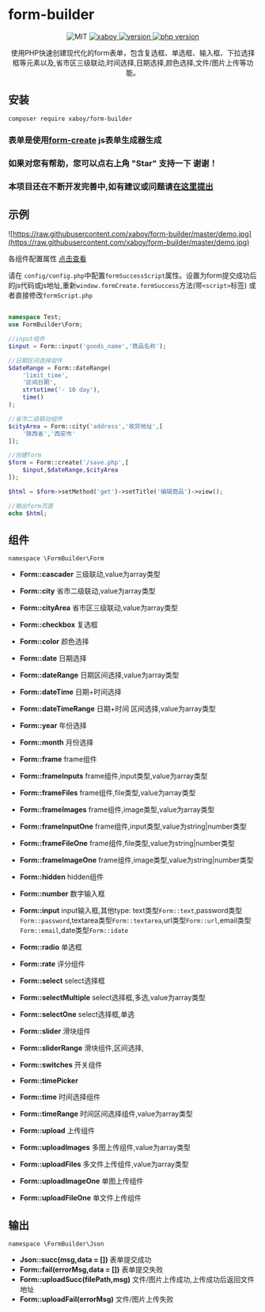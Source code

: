 # form-builder

<p align="center">
    <img src="https://img.shields.io/badge/License-MIT-yellow.svg" alt="MIT" />
  <a href="https://github.com/xaboy">
    <img src="https://img.shields.io/badge/Author-xaboy-blue.svg" alt="xaboy" />
  </a>
  <a href="https://packagist.org/packages/xaboy/form-builder">
    <img src="https://img.shields.io/packagist/v/xaboy/form-builder.svg" alt="version" />
  </a>
  <a href="https://packagist.org/packages/xaboy/form-builder">
    <img src="https://img.shields.io/packagist/php-v/xaboy/form-builder.svg" alt="php version" />
  </a>
</p>

<p align="center">
使用PHP快速创建现代化的form表单，包含复选框、单选框、输入框、下拉选择框等元素以及,省市区三级联动,时间选择,日期选择,颜色选择,文件/图片上传等功能。
</p>

## 安装
`composer require xaboy/form-builder`

### 表单是使用[form-create](https://github.com/xaboy/form-create) js表单生成器生成

### 如果对您有帮助，您可以点右上角 "Star" 支持一下 谢谢！
 
### 本项目还在不断开发完善中,如有建议或问题请[在这里提出](https://github.com/xaboy/form-builder/issues/new)

## 示例

![https://raw.githubusercontent.com/xaboy/form-builder/master/demo.jpg](https://raw.githubusercontent.com/xaboy/form-builder/master/demo.jpg)


各组件配置属性 [点击查看](https://github.com/xaboy/form-builder/tree/master/src/components)

请在 `config/config.php`中配置`formSuccessScript`属性。设置为form提交成功后的js代码或js地址,重新`window.formCreate.formSuccess`方法(带`<script>`标签) 或者直接修改`formScript.php`

```php

namespace Test;
use FormBuilder\Form;

//input组件
$input = Form::input('goods_name','商品名称');

//日期区间选择组件
$dateRange = Form::dateRange(
    'limit_time',
    '区间日期',
    strtotime('- 10 day'),
    time()
);

//省市二级联动组件
$cityArea = Form::city('address','收货地址',[
    '陕西省','西安市'
]);

//创建form
$form = Form::create('/save.php',[
    $input,$dateRange,$cityArea
]);

$html = $form->setMethod('get')->setTitle('编辑商品')->view();

//输出form页面
echo $html;
```

## 组件
`namespace \FormBuilder\Form`

* **Form::cascader** 三级联动,value为array类型
* **Form::city** 省市二级联动,value为array类型
* **Form::cityArea** 省市区三级联动,value为array类型


* **Form::checkbox** 复选框
* **Form::color** 颜色选择


* **Form::date** 日期选择
* **Form::dateRange** 日期区间选择,value为array类型
* **Form::dateTime** 日期+时间选择
* **Form::dateTimeRange** 日期+时间 区间选择,value为array类型
* **Form::year** 年份选择
* **Form::month** 月份选择


* **Form::frame** frame组件
* **Form::frameInputs** frame组件,input类型,value为array类型
* **Form::frameFiles** frame组件,file类型,value为array类型
* **Form::frameImages** frame组件,image类型,value为array类型
* **Form::frameInputOne** frame组件,input类型,value为string|number类型
* **Form::frameFileOne** frame组件,file类型,value为string|number类型
* **Form::frameImageOne** frame组件,image类型,value为string|number类型


* **Form::hidden** hidden组件
* **Form::number** 数字输入框
* **Form::input** input输入框,其他type: text类型`Form::text`,password类型`Form::password`,textarea类型`Form::textarea`,url类型`Form::url`,email类型`Form::email`,date类型`Form::idate`
* **Form::radio** 单选框
* **Form::rate** 评分组件


* **Form::select** select选择框
* **Form::selectMultiple** select选择框,多选,value为array类型
* **Form::selectOne** select选择框,单选


* **Form::slider** 滑块组件
* **Form::sliderRange** 滑块组件,区间选择,


* **Form::switches** 开关组件


* **Form::timePicker** 
* **Form::time** 时间选择组件
* **Form::timeRange** 时间区间选择组件,value为array类型


* **Form::upload** 上传组件
* **Form::uploadImages** 多图上传组件,value为array类型
* **Form::uploadFiles** 多文件上传组件,value为array类型
* **Form::uploadImageOne** 单图上传组件
* **Form::uploadFileOne** 单文件上传组件

## 输出
`namespace \FormBuilder\Json`

* **Json::succ(msg,data = [])** 表单提交成功
* **Form::fail(errorMsg,data = [])** 表单提交失败
* **Form::uploadSucc(filePath,msg)** 文件/图片上传成功,上传成功后返回文件地址
* **Form::uploadFail(errorMsg)** 文件/图片上传失败
